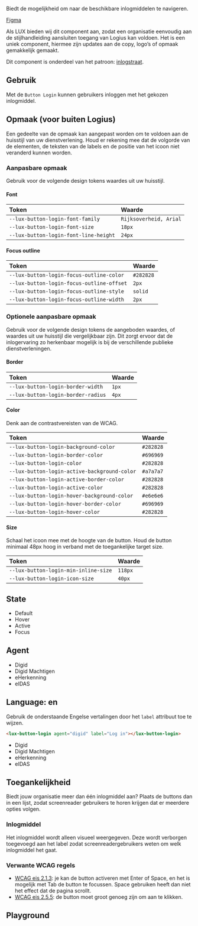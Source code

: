 Biedt de mogelijkheid om naar de beschikbare inlogmiddelen te navigeren.

[Figma](https://www.figma.com/file/515tboh6xpSNziwQu6WyAy/LUX---UI-kit?type=design&node-id=1125-2&mode=design)

Als LUX bieden wij dit component aan, zodat een organisatie eenvoudig aan de stijlhandleiding aansluiten toegang van Logius kan voldoen. Het is een uniek component, hiermee zijn updates aan de copy, logo’s of opmaak gemakkelijk gemaakt.

Dit component is onderdeel van het patroon: [inlogstraat](https://www.logius.nl/domeinen/toegang/stijlhandleiding-aansluiten-toegang).

## Gebruik

Met de `Button Login` kunnen gebruikers inloggen met het gekozen inlogmiddel.

## Opmaak (voor buiten Logius)

Een gedeelte van de opmaak kan aangepast worden om te voldoen aan de huisstijl van uw dienstverlening. Houd er rekening mee dat de volgorde van de elementen, de teksten van de labels en de positie van het icoon niet veranderd kunnen worden.

### Aanpasbare opmaak

Gebruik voor de volgende design tokens waardes uit uw huisstijl.

#### Font

| Token                                 | Waarde                 |
| :------------------------------------ | :--------------------- |
| `--lux-button-login-font-family`      | `Rijksoverheid, Arial` |
| `--lux-button-login-font-size`        | `18px`                 |
| `--lux-button-login-font-line-height` | `24px`                 |

#### Focus outline

| Token                                     | Waarde    |
| :---------------------------------------- | :-------- |
| `--lux-button-login-focus-outline-color`  | `#282828` |
| `--lux-button-login-focus-outline-offset` | `2px`     |
| `--lux-button-login-focus-outline-style`  | `solid`   |
| `--lux-button-login-focus-outline-width`  | `2px`     |

### Optionele aanpasbare opmaak

Gebruik voor de volgende design tokens de aangeboden waardes, of waardes uit uw huisstijl die vergelijkbaar zijn. Dit zorgt ervoor dat de inlogervaring zo herkenbaar mogelijk is bij de verschillende publieke dienstverleningen.

#### Border

| Token                              | Waarde |
| :--------------------------------- | :----- |
| `--lux-button-login-border-width`  | `1px`  |
| `--lux-button-login-border-radius` | `4px`  |

#### Color

Denk aan de contrastvereisten van de WCAG.

| Token                                        | Waarde    |
| :------------------------------------------- | :-------- |
| `--lux-button-login-background-color`        | `#282828` |
| `--lux-button-login-border-color`            | `#696969` |
| `--lux-button-login-color`                   | `#282828` |
| `--lux-button-login-active-background-color` | `#a7a7a7` |
| `--lux-button-login-active-border-color`     | `#282828` |
| `--lux-button-login-active-color`            | `#282828` |
| `--lux-button-login-hover-background-color`  | `#e6e6e6` |
| `--lux-button-login-hover-border-color`      | `#696969` |
| `--lux-button-login-hover-color`             | `#282828` |

#### Size

Schaal het icoon mee met de hoogte van de button. Houd de button minimaal 48px hoog in verband met de toegankelijke target size.

| Token                                | Waarde  |
| :----------------------------------- | :------ |
| `--lux-button-login-min-inline-size` | `118px` |
| `--lux-button-login-icon-size`       | `40px`  |

## State

<ul className="section">
  <li>
    <lux-button-login agent="digid"></lux-button-login>
    <span>Default</span>
  </li>
  <li>
    <lux-button-login className="force-state--hover" agent="digid"></lux-button-login>
    <span>Hover</span>
  </li>
  <li>
    <lux-button-login className="force-state--active" agent="digid"></lux-button-login>
    <span>Active</span>
  </li>
  <li>
    <lux-button-login className="force-state--focus" agent="digid"></lux-button-login>
    <span>Focus</span>
  </li>
</ul>

## Agent

<ul className="section">
  <li>
    <lux-button-login agent="digid"></lux-button-login>
    <span>Digid</span>
  </li>
  <li>
    <lux-button-login agent="digid-machtigen"></lux-button-login>
    <span>Digid Machtigen</span>
  </li>
  <li>
    <lux-button-login agent="eherkenning"></lux-button-login>
    <span>eHerkenning</span>
  </li>
  <li>
    <lux-button-login agent="eidas"></lux-button-login>
    <span>eIDAS</span>
  </li>
</ul>

## Language: en

Gebruik de onderstaande Engelse vertalingen door het `label` attribuut toe te wijzen.

```html
<lux-button-login agent="digid" label="Log in"></lux-button-login>
```

<ul className="section">
  <li>
    <lux-button-login agent="digid" label="Log in"></lux-button-login>
    <span>Digid</span>
  </li>
  <li>
    <lux-button-login agent="digid-machtigen" label="Log in as representative"></lux-button-login>
    <span>Digid Machtigen</span>
  </li>
  <li>
    <lux-button-login agent="eherkenning" label="Login as a company or organisation"></lux-button-login>
    <span>eHerkenning</span>
  </li>
  <li>
    <lux-button-login agent="eidas"></lux-button-login>
    <span>eIDAS</span>
  </li>
</ul>

## Toegankelijkheid

Biedt jouw organisatie meer dan één inlogmiddel aan? Plaats de buttons dan in een lijst, zodat screenreader gebruikers te horen krijgen dat er meerdere opties volgen.

### Inlogmiddel

Het inlogmiddel wordt alleen visueel weergegeven. Deze wordt verborgen toegevoegd aan het label zodat screenreadergebruikers weten om welk inlogmiddel het gaat.

### Verwante WCAG regels

- [WCAG eis 2.1.3](https://www.w3.org/TR/WCAG21/#keyboard-no-exception): je kan de button activeren met Enter of Space, en het is mogelijk met Tab de button te focussen. Space gebruiken heeft dan niet het effect dat de pagina scrollt.
- [WCAG eis 2.5.5](https://www.w3.org/TR/WCAG21/#target-size): de button moet groot genoeg zijn om aan te klikken.

## Playground
